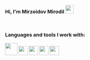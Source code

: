 ### Hi, I'm Mirzoidov Mirodil <img src="https://media.giphy.com/media/hvRJCLFzcasrR4ia7z/giphy.gif" width="27px"></div>

<br />

### Languages and tools I work with:
<code><img src="https://upload.wikimedia.org/wikipedia/commons/6/61/HTML5_logo_and_wordmark.svg" width="40px"></code>
<code><img src="https://upload.wikimedia.org/wikipedia/commons/thumb/d/d5/CSS3_logo_and_wordmark.svg/180px-CSS3_logo_and_wordmark.svg.png" width="30px"></code>
<code><img src="" width="30px"></code>
<code><img src="" width="30px"></code>
<code><img src="" width="30px"></code>
